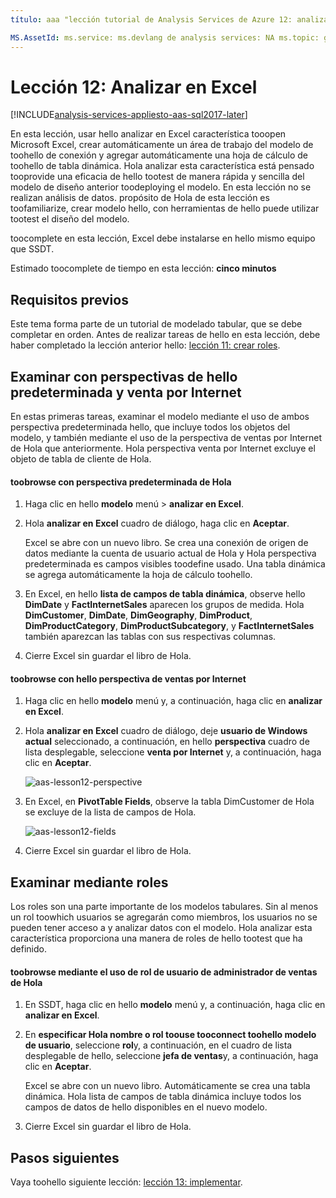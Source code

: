 ```yaml
---
título: aaa "lección tutorial de Analysis Services de Azure 12: analizar en Excel | Descripción de Microsoft Docs": describe cómo toouse analizar en Excel en hello Azure Analysis Services proyecto tutorial. servicios: documentationcenter de analysis services: '' autor: minewiskan manager: erikre editor: '' etiquetas: ''

MS.AssetId: ms.service: ms.devlang de analysis services: NA ms.topic: get-started-article ms.tgt_pltfrm: NA ms.workload: na ms.date: 26/05/2017 ms.author: owend
---
```

# <a name="lesson-12-analyze-in-excel"></a>Lección 12: Analizar en Excel

[!INCLUDE[analysis-services-appliesto-aas-sql2017-later](../../../includes/analysis-services-appliesto-aas-sql2017-later.md)]

En esta lección, usar hello analizar en Excel característica tooopen Microsoft Excel, crear automáticamente un área de trabajo del modelo de toohello de conexión y agregar automáticamente una hoja de cálculo de toohello de tabla dinámica. Hola analizar esta característica está pensado tooprovide una eficacia de hello tootest de manera rápida y sencilla del modelo de diseño anterior toodeploying el modelo. En esta lección no se realizan análisis de datos. propósito de Hola de esta lección es toofamiliarize, crear modelo hello, con herramientas de hello puede utilizar tootest el diseño del modelo.   
  
toocomplete en esta lección, Excel debe instalarse en hello mismo equipo que SSDT.
  
Estimado toocomplete de tiempo en esta lección: **cinco minutos**  
  
## <a name="prerequisites"></a>Requisitos previos  
Este tema forma parte de un tutorial de modelado tabular, que se debe completar en orden. Antes de realizar tareas de hello en esta lección, debe haber completado la lección anterior hello: [lección 11: crear roles](../tutorials/aas-lesson-11-create-roles.md).  
  
## <a name="browse-using-hello-default-and-internet-sales-perspectives"></a>Examinar con perspectivas de hello predeterminada y venta por Internet  
En estas primeras tareas, examinar el modelo mediante el uso de ambos perspectiva predeterminada hello, que incluye todos los objetos del modelo, y también mediante el uso de la perspectiva de ventas por Internet de Hola que anteriormente. Hola perspectiva venta por Internet excluye el objeto de tabla de cliente de Hola.  
  
#### <a name="toobrowse-by-using-hello-default-perspective"></a>toobrowse con perspectiva predeterminada de Hola  
  
1.  Haga clic en hello **modelo** menú > **analizar en Excel**.  
  
2.  Hola **analizar en Excel** cuadro de diálogo, haga clic en **Aceptar**.  
  
    Excel se abre con un nuevo libro. Se crea una conexión de origen de datos mediante la cuenta de usuario actual de Hola y Hola perspectiva predeterminada es campos visibles toodefine usado. Una tabla dinámica se agrega automáticamente la hoja de cálculo toohello.  
  
3.  En Excel, en hello **lista de campos de tabla dinámica**, observe hello **DimDate** y **FactInternetSales** aparecen los grupos de medida. Hola **DimCustomer**, **DimDate**, **DimGeography**, **DimProduct**, **DimProductCategory**, **DimProductSubcategory**, y **FactInternetSales** también aparezcan las tablas con sus respectivas columnas.  
  
4.  Cierre Excel sin guardar el libro de Hola.  
  
#### <a name="toobrowse-by-using-hello-internet-sales-perspective"></a>toobrowse con hello perspectiva de ventas por Internet  
  
1.  Haga clic en hello **modelo** menú y, a continuación, haga clic en **analizar en Excel**.  
  
2.  Hola **analizar en Excel** cuadro de diálogo, deje **usuario de Windows actual** seleccionado, a continuación, en hello **perspectiva** cuadro de lista desplegable, seleccione **venta por Internet** y, a continuación, haga clic en **Aceptar**. 
    
    ![aas-lesson12-perspective](../tutorials/media/aas-lesson12-perspective.png)
    
3.  En Excel, en **PivotTable Fields**, observe la tabla DimCustomer de Hola se excluye de la lista de campos de Hola.  
    
    ![aas-lesson12-fields](../tutorials/media/aas-lesson12-fields.png)
    
4.  Cierre Excel sin guardar el libro de Hola.  
  
## <a name="browse-by-using-roles"></a>Examinar mediante roles  
Los roles son una parte importante de los modelos tabulares. Sin al menos un rol toowhich usuarios se agregarán como miembros, los usuarios no se pueden tener acceso a y analizar datos con el modelo. Hola analizar esta característica proporciona una manera de roles de hello tootest que ha definido.  
  
#### <a name="toobrowse-by-using-hello-sales-manager-user-role"></a>toobrowse mediante el uso de rol de usuario de administrador de ventas de Hola  
  
1.  En SSDT, haga clic en hello **modelo** menú y, a continuación, haga clic en **analizar en Excel**.  
  
2.  En **especificar Hola nombre o rol toouse tooconnect toohello modelo de usuario**, seleccione **rol**y, a continuación, en el cuadro de lista desplegable de hello, seleccione **jefa de ventas**y, a continuación, haga clic en  **Aceptar**.  
  
    Excel se abre con un nuevo libro. Automáticamente se crea una tabla dinámica. Hola lista de campos de tabla dinámica incluye todos los campos de datos de hello disponibles en el nuevo modelo.  
      
3.  Cierre Excel sin guardar el libro de Hola.  
  
## <a name="whats-next"></a>Pasos siguientes
Vaya toohello siguiente lección: [lección 13: implementar](../tutorials/aas-lesson-13-deploy.md).

  
  
  
